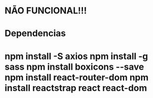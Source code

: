 #  NÃO FUNCIONAL!!!

# Dependencias
npm install -S axios
npm install -g sass
npm install boxicons --save
npm install react-router-dom
npm install reactstrap react react-dom
=======
